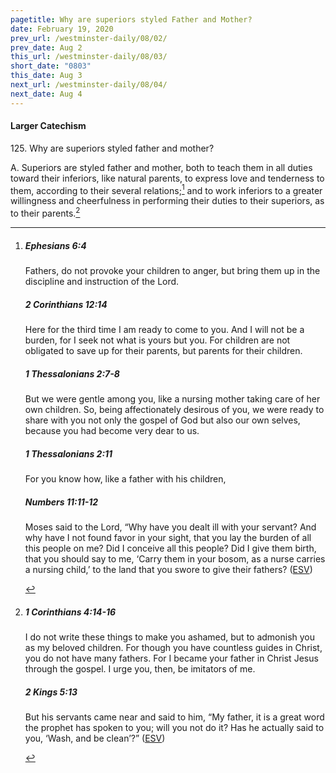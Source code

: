 ```yaml
---
pagetitle: Why are superiors styled Father and Mother?
date: February 19, 2020
prev_url: /westminster-daily/08/02/
prev_date: Aug 2
this_url: /westminster-daily/08/03/
short_date: "0803"
this_date: Aug 3
next_url: /westminster-daily/08/04/
next_date: Aug 4
---
```


#### Larger Catechism

<span class="q">125.</span> Why are superiors styled father and mother?

<span class="q">A.</span> Superiors are styled father and mother, both to teach them in all duties toward their inferiors, like natural parents, to express love and tenderness to them, according to their several relations;[^fnref:wlc1] and to work inferiors to a greater willingness and cheerfulness in performing their duties to their superiors, as to their parents.[^fnref:wlc2]


[^fnref:wlc1]: <div class="esv"><h5>Ephesians 6:4</h5> <div class="esv-text"><p id="p49006004.01-1">Fathers, do not provoke your children to anger, but bring them up in the discipline and instruction of the Lord.</p> </div><h5>2 Corinthians 12:14</h5> <div class="esv-text"><p id="p47012014.01-2">Here for the third time I am ready to come to you. And I will not be a burden, for I seek not what is yours but you. For children are not obligated to save up for their parents, but parents for their children.</p> </div><h5>1 Thessalonians 2:7-8</h5> <div class="esv-text"><p id="p52002007.01-3">But we were gentle among you, like a nursing mother taking care of her own children. So, being affectionately desirous of you, we were ready to share with you not only the gospel of God but also our own selves, because you had become very dear to us.</p> </div><h5>1 Thessalonians 2:11</h5> <div class="esv-text"><p id="p52002011.01-4">For you know how, like a father with his children,</p> </div><h5>Numbers 11:11-12</h5> <div class="esv-text"><p id="p04011011.01-5">Moses said to the <span class="small-caps">Lord</span>, &#8220;Why have you dealt ill with your servant? And why have I not found favor in your sight, that you lay the burden of all this people on me? Did I conceive all this people? Did I give them birth, that you should say to me, &#8216;Carry them in your bosom, as a nurse carries a nursing child,&#8217; to the land that you swore to give their fathers?  (<a href="http://www.esv.org" class="copyright">ESV</a>)</p> </div> </div>

[^fnref:wlc2]: <div class="esv"><h5>1 Corinthians 4:14-16</h5> <div class="esv-text"><p id="p46004014.01-1">I do not write these things to make you ashamed, but to admonish you as my beloved children. For though you have countless guides in Christ, you do not have many fathers. For I became your father in Christ Jesus through the gospel. I urge you, then, be imitators of me.</p> </div><h5>2 Kings 5:13</h5> <div class="esv-text"><p id="p12005013.01-2">But his servants came near and said to him, &#8220;My father, it is a great word the prophet has spoken to you; will you not do it? Has he actually said to you, &#8216;Wash, and be clean&#8217;?&#8221;  (<a href="http://www.esv.org" class="copyright">ESV</a>)</p> </div> </div>

